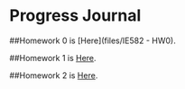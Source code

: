 # Progress Journal

##Homework 0 is
[Here](files/IE582 - HW0).

##Homework 1 is 
[Here](files/IE582---HW1.html).

##Homework 2 is 
[Here](files/IE582_HW2.html).
